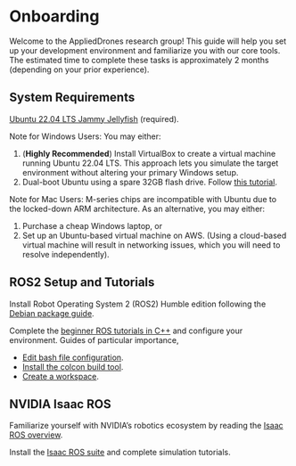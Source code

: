 # Onboarding
Welcome to the AppliedDrones research group! This guide will help you set up your development environment and familiarize you with our core tools. The estimated time to complete these tasks is approximately 2 months (depending on your prior experience).

## System Requirements
[Ubuntu 22.04 LTS Jammy Jellyfish](https://releases.ubuntu.com/jammy/) (required).

Note for Windows Users: You may either:
1. (**Highly Recommended**) Install VirtualBox to create a virtual machine running Ubuntu 22.04 LTS. This approach lets you simulate the target environment without altering your primary Windows setup.
2. Dual-boot Ubuntu using a spare 32GB flash drive. Follow [this tutorial](https://youtu.be/uqZIp4ay-3s?si=bqlBcCVlpb37reJl).

Note for Mac Users: M-series chips are incompatible with Ubuntu due to the locked-down ARM architecture. As an alternative, you may either:
1. Purchase a cheap Windows laptop, or
2. Set up an Ubuntu-based virtual machine on AWS. (Using a cloud-based virtual machine will result in networking issues, which you will need to resolve independently).

## ROS2 Setup and Tutorials
Install Robot Operating System 2 (ROS2) Humble edition following the [Debian package guide](https://docs.ros.org/en/humble/Installation/Ubuntu-Install-Debs.html).

Complete the [beginner ROS tutorials in C++](https://docs.ros.org/en/humble/Tutorials.html) and configure your environment. Guides of particular importance,
- [Edit bash file configuration](https://docs.ros.org/en/humble/Tutorials/Beginner-CLI-Tools/Configuring-ROS2-Environment.html).
- [Install the colcon build tool](https://docs.ros.org/en/humble/Tutorials/Beginner-Client-Libraries/Colcon-Tutorial.html).
- [Create a workspace](https://docs.ros.org/en/humble/Tutorials/Beginner-Client-Libraries/Creating-A-Workspace/Creating-A-Workspace.html).

## NVIDIA Isaac ROS
Familiarize yourself with NVIDIA’s robotics ecosystem by reading the [Isaac ROS overview](https://developer.nvidia.com/isaac/ros).

Install the [Isaac ROS suite](https://nvidia-isaac-ros.github.io/getting_started/) and complete simulation tutorials.
